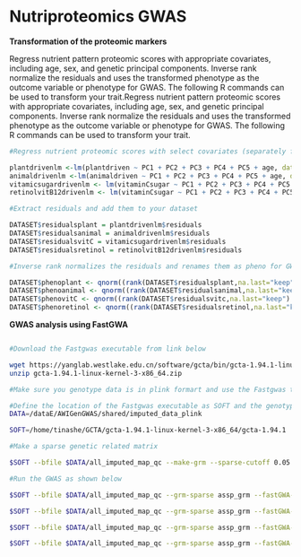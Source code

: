 # Nutriproteomics GWAS

**Transformation of the proteomic markers**

Regress nutrient pattern proteomic scores with appropriate covariates, including age, sex, and genetic principal components. Inverse rank normalize the residuals and uses the transformed phenotype as the outcome variable or phenotype for  GWAS. The following R commands can be used to transform your trait.Regress nutrient pattern proteomic scores with appropriate covariates, including age, sex, and genetic principal components. Inverse rank normalize the residuals and uses the transformed phenotype as the outcome variable or phenotype for  GWAS. The following R commands can be used to transform your trait.

```R
#Regress nutrient proteomic scores with select covariates (separately for the four nutrient pattern proteomic score)

plantdrivenlm <-lm(plantdriven ~ PC1 + PC2 + PC3 + PC4 + PC5 + age, data=DATASET)
animaldrivenlm <-lm(animaldriven ~ PC1 + PC2 + PC3 + PC4 + PC5 + age, data=DATASET)
vitamicsugardrivenlm <- lm(vitaminCsugar ~ PC1 + PC2 + PC3 + PC4 + PC5 + age +sex,data=DATASET)
retinolvitB12drivenlm <- lm(vitaminCsugar ~ PC1 + PC2 + PC3 + PC4 + PC5 + age +sex,data=DATASET)

#Extract residuals and add them to your dataset

DATASET$residualsplant = plantdrivenlm$residuals
DATASET$residualsanimal = animaldrivenlm$residuals
DATASET$residualsvitC = vitamicsugardrivenlm$residuals
DATASET$residualsretinol = retinolvitB12drivenlm$residuals

#Inverse rank normalizes the residuals and renames them as pheno for GWAS analysis

DATASET$phenoplant <- qnorm((rank(DATASET$residualsplant,na.last="keep") -0.5)/sum(!is.na(DATASET$residualsplant)))
DATASET$phenoanimal <- qnorm((rank(DATASET$residualsanimal,na.last="keep") - 0.5)/sum(!is.na(DATASET$residualsanimal)))
DATASET$phenovitC <- qnorm((rank(DATASET$residualsvitc,na.last="keep") -0.5)/sum(!is.na(DATASET$residualsvitc)))
DATASET$phenoretinol <- qnorm((rank(DATASET$residualsretinol,na.last="keep") -0.5)/sum(!is.na(DATASET$residualsretinol)))
```

**GWAS analysis using FastGWA**

```Bash

#Download the Fastgwas executable from link below

wget https://yanglab.westlake.edu.cn/software/gcta/bin/gcta-1.94.1-linux-kernel-3-x86_64.zip
unzip gcta-1.94.1-linux-kernel-3-x86_64.zip

#Make sure you genotype data is in plink formart and use the Fastgwas to run the GWAS as indicated below

#Define the location of the Fastgwas executable as SOFT and the genotype data as DATA
DATA=/dataE/AWIGenGWAS/shared/imputed_data_plink

SOFT=/home/tinashe/GCTA/gcta-1.94.1-linux-kernel-3-x86_64/gcta-1.94.1

#Make a sparse genetic related matrix

$SOFT --bfile $DATA/all_imputed_map_qc --make-grm --sparse-cutoff 0.05 --thread-num 20 --out assp_grm

#Run the GWAS as shown below

$SOFT --bfile $DATA/all_imputed_map_qc --grm-sparse assp_grm --fastGWA-mlm --pheno phenoplant --thread-num 20 --out plant

$SOFT --bfile $DATA/all_imputed_map_qc --grm-sparse assp_grm --fastGWA-mlm --pheno phenoanimal --thread-num 20 --out animal

$SOFT --bfile $DATA/all_imputed_map_qc --grm-sparse assp_grm --fastGWA-mlm --pheno phenovitc --thread-num 20 --out vitc

$SOFT --bfile $DATA/all_imputed_map_qc --grm-sparse assp_grm --fastGWA-mlm --pheno phenoretinol --thread-num 20 --out retinol











